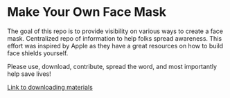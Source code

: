 # Make Your Own Face Mask
The goal of this repo is to provide visibility on various ways to create a face mask. Centralized repo of information to help folks spread awareness. This effort was inspired by Apple as they have a great resources on how to build face shields yourself. 

Please use, download, contribute, spread the word, and most importantly help save lives!

[Link to downloading materials]()
